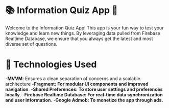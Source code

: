 # 📚 Information Quiz App 🎉
Welcome to the Information Quiz App! This app is your fun way to test your knowledge and learn new things. By leveraging data pulled from Firebase Realtime Database, we ensure that you always get the latest and most diverse set of questions.

# 🔧 Technologies Used
-**MVVM**: Ensures a clean separation of concerns and a scalable architecture
-**Fragment: For modular UI components and improved navigation**.
-**Shared Preferences: To store user settings and preferences locally**.
-**Firebase Realtime Database: For real-time data synchronization and user information**.
-**Google Admob: To monetize the app through ads.**
